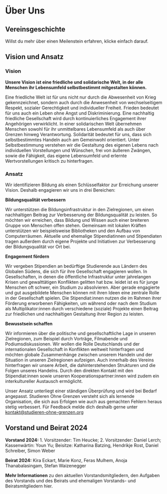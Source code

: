 # Über Uns

## Vereinsgeschichte

Willst du mehr über einen Meilenstein erfahren, klicke einfach darauf.

<sog-timeline timeline-config="about_us/timeline"></sog-timeline>

## Vision und Ansatz

### Vision
**Unsere Vision ist eine friedliche und solidarische Welt, in der alle Menschen ihr Lebensumfeld selbstbestimmt mitgestalten können.**

Eine friedliche Welt ist für uns nicht nur durch die Abwesenheit von Krieg gekennzeichnet, sondern auch durch die Anwesenheit von wechselseitigem Respekt, sozialer Gerechtigkeit und individueller Freiheit. Frieden bedeutet für uns auch ein Leben ohne Angst und Diskriminierung. Eine nachhaltig friedliche Gesellschaft wird durch kontinuierliches Engagement ihrer Angehörigen verwirklicht.
In einer solidarischen Welt übernehmen Menschen sowohl für ihr unmittelbares Lebensumfeld als auch über Grenzen hinweg Verantwortung. Solidarität bedeutet für uns, dass sich selbstbestimmtes Handeln auch am Gemeinwohl orientiert.
Unter Selbstbestimmung verstehen wir die Gestaltung des eigenen Lebens nach individuellen Vorstellungen und Wünschen, frei von äußeren Zwängen, sowie die Fähigkeit, das eigene Lebensumfeld und erlernte Wertvorstellungen kritisch zu hinterfragen.

### Ansatz
Wir identifizieren Bildung als einen Schlüsselfaktor zur Erreichung unserer Vision. Deshalb engagieren wir uns in drei Bereichen:

**Bildungsqualität verbessern**

Wir unterstützen die Bildungsinfrastruktur in den Zielregionen, um einen nachhaltigen Beitrag zur Verbesserung der Bildungsqualität zu leisten. So möchten wir erreichen, dass Bildung und Wissen auch einer breiteren Gruppe von Menschen offen stehen. Gemeinsam mit lokalen Kräften unterstützen wir beispielsweise Bibliotheken und den Aufbau von Computerräumen. Aktuelle und ehemalige Stipendiatinnen und Stipendiaten tragen außerdem durch eigene Projekte und Initiativen zur Verbesserung der Bildungsqualität vor Ort bei.

**Engagement fördern**

Wir vergeben Stipendien an bedürftige Studierende aus Ländern des Globalen Südens, die sich für ihre Gesellschaft engagieren wollen. In Gesellschaften, in denen die öffentliche Infrastruktur unter jahrelangen Krisen und gewalttätigen Konflikten gelitten hat bzw. leidet ist es für junge Menschen oft schwer, ein Studium zu absolvieren. Aber gerade engagierte und gut ausgebildete Menschen können mit ihren Ideen eine zentrale Rolle in der Gesellschaft spielen. Die Stipendiat:innen nutzen die im Rahmen ihrer Förderung erworbenen Fähigkeiten, um während oder nach dem Studium als Multiplikator:innen durch verschiedene (soziale) Projekte einen Beitrag zur friedlichen und nachhaltigen Gestaltung ihrer Region zu leisten.

**Bewusstsein schaffen**

Wir informieren über die politische und gesellschaftliche Lage in unseren Zielregionen, zum Beispiel durch Vorträge, Filmabende und Podiumsdiskussionen. Wir wollen die Rolle Deutschlands und der internationalen Gesellschaft in Konflikten weltweit hinterfragen und möchten globale Zusammenhänge zwischen unserem Handeln und der Situation in unseren Zielregionen aufzeigen. Auch innerhalb des Vereins hinterfragen wir unsere Arbeit, die dahinterstehenden Strukturen und die Folgen unseres Handelns. Durch den direkten Kontakt mit den Stipendiat:innen sowie unseren Kooperationspartner:innen wird zudem ein interkultureller Austausch ermöglicht.

Unser Ansatz unterliegt einer ständigen Überprüfung und wird bei Bedarf angepasst. Studieren Ohne Grenzen versteht sich als lernende Organisation, die sich aus Erfolgen wie auch aus gemachten Fehlern heraus stetig verbessert. Für Feedback melde dich deshalb gerne unter kontakt@studieren-ohne-grenzen.org

## Vorstand und Beirat 2024

**Vorstand 2024:** 1. Vorsitzender: Tim Heucke; 2. Vorsitzender: Daniel Lerch; Kassenwärtin: Youn Yu; Beisitze: Katharina Batzing, Hendrikje Rost, Daniel Schreiber, Simon Weber

**Beirat 2024:** Kira Eckart, Marie Konz, Feras Mulhem, Anoja Thanabalasingam, Stefan Waizenegger

**Mehr Informationen** zu den aktuellen Vorstandsmitgliedern, den Aufgaben des Vorstands und des Beirats und ehemaligen Vorstands- und Beiratsmitgliedern hier.
